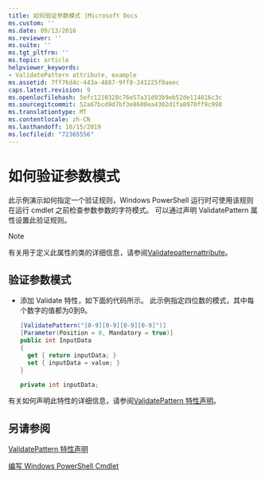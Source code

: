 ```yaml
---
title: 如何验证参数模式 |Microsoft Docs
ms.custom: ''
ms.date: 09/13/2016
ms.reviewer: ''
ms.suite: ''
ms.tgt_pltfrm: ''
ms.topic: article
helpviewer_keywords:
- ValidatePattern attribute, example
ms.assetid: 7ff76d4c-443a-4887-9ff8-241225f0aeec
caps.latest.revision: 9
ms.openlocfilehash: 5efc1210328c76e57a31d93b9eb52de114816c3c
ms.sourcegitcommit: 52a67bcd9d7bf3e8600ea4302d1fa8970ff9c998
ms.translationtype: MT
ms.contentlocale: zh-CN
ms.lasthandoff: 10/15/2019
ms.locfileid: "72365556"
---
```

# <a name="how-to-validate-an-argument-pattern"></a>如何验证参数模式

此示例演示如何指定一个验证规则，Windows PowerShell 运行时可使用该规则在运行 cmdlet 之前检查参数参数的字符模式。 可以通过声明 ValidatePattern 属性设置此验证规则。

> [!NOTE]
> 有关用于定义此属性的类的详细信息，请参阅[Validatepatternattribute](/dotnet/api/System.Management.Automation.ValidatePatternAttribute)。

## <a name="to-validate-an-argument-pattern"></a>验证参数模式

- 添加 Validate 特性，如下面的代码所示。 此示例指定四位数的模式，其中每个数字的值都为0到9。

    ```csharp
    [ValidatePattern("[0-9][0-9][0-9][0-9]")]
    [Parameter(Position = 0, Mandatory = true)]
    public int InputData
    {
      get { return inputData; }
      set { inputData = value; }
    }

    private int inputData;
    ```

有关如何声明此特性的详细信息，请参阅[ValidatePattern 特性声明](./validatepattern-attribute-declaration.md)。

## <a name="see-also"></a>另请参阅

[ValidatePattern 特性声明](./validatepattern-attribute-declaration.md)

[编写 Windows PowerShell Cmdlet](./writing-a-windows-powershell-cmdlet.md)
